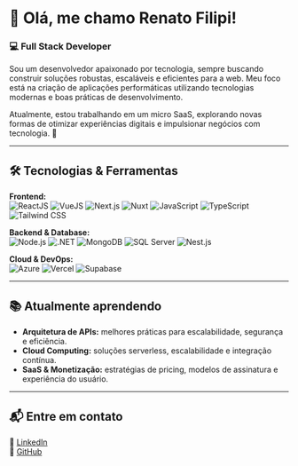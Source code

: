 # 👋 Olá, me chamo Renato Filipi!  

### 💻 Full Stack Developer  

Sou um desenvolvedor apaixonado por tecnologia, sempre buscando construir soluções robustas, escaláveis e eficientes para a web. Meu foco está na criação de aplicações performáticas utilizando tecnologias modernas e boas práticas de desenvolvimento.  

Atualmente, estou trabalhando em um micro SaaS, explorando novas formas de otimizar experiências digitais e impulsionar negócios com tecnologia. 🚀  

---

## 🛠️ Tecnologias & Ferramentas  

**Frontend:**  
![ReactJS](https://img.shields.io/badge/React-20232A?style=for-the-badge&logo=react&logoColor=61DAFB) ![VueJS](https://img.shields.io/badge/Vue.js-35495E?style=for-the-badge&logo=vue.js&logoColor=4FC08D) ![Next.js](https://img.shields.io/badge/Next.js-000000?style=for-the-badge&logo=nextdotjs&logoColor=white) ![Nuxt](https://img.shields.io/badge/Nuxt-00DC82?style=for-the-badge&logo=nuxtdotjs&logoColor=white) ![JavaScript](https://img.shields.io/badge/JavaScript-F7DF1E?style=for-the-badge&logo=javascript&logoColor=black) ![TypeScript](https://img.shields.io/badge/TypeScript-3178C6?style=for-the-badge&logo=typescript&logoColor=white) ![Tailwind CSS](https://img.shields.io/badge/Tailwind_CSS-38B2AC?style=for-the-badge&logo=tailwind-css&logoColor=white)  

**Backend & Database:**  
![Node.js](https://img.shields.io/badge/Node.js-339933?style=for-the-badge&logo=nodedotjs&logoColor=white) ![.NET](https://img.shields.io/badge/.NET-512BD4?style=for-the-badge&logo=dotnet&logoColor=white) ![MongoDB](https://img.shields.io/badge/MongoDB-47A248?style=for-the-badge&logo=mongodb&logoColor=white) ![SQL Server](https://img.shields.io/badge/SQL_Server-CC2927?style=for-the-badge&logo=microsoft-sql-server&logoColor=white) ![Nest.js](https://img.shields.io/badge/-NestJs-ea2845?style=flat-square&logo=nestjs&logoColor=white)

**Cloud & DevOps:**  
![Azure](https://img.shields.io/badge/Microsoft_Azure-0078D4?style=for-the-badge&logo=microsoft-azure&logoColor=white) ![Vercel](https://img.shields.io/badge/Vercel-000000?style=for-the-badge&logo=vercel&logoColor=white) ![Supabase](https://img.shields.io/badge/Supabase-3ECF8E?style=for-the-badge&logo=supabase&logoColor=white)  

---

## 📚 Atualmente aprendendo  

- **Arquitetura de APIs:** melhores práticas para escalabilidade, segurança e eficiência.  
- **Cloud Computing:** soluções serverless, escalabilidade e integração contínua.  
- **SaaS & Monetização:** estratégias de pricing, modelos de assinatura e experiência do usuário.  

---

## 📬 Entre em contato  

📌 [LinkedIn](https://www.linkedin.com/in/renato-rosa-61277b138/)  
🐙 [GitHub](https://github.com/RenatoFilipi)
